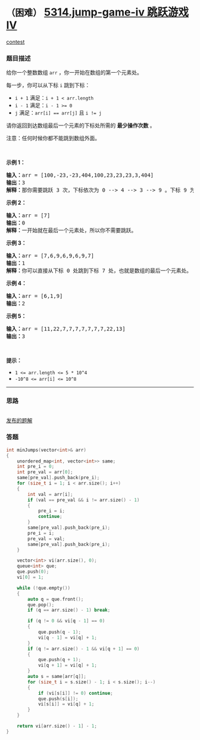 # `（困难）` [5314.jump-game-iv 跳跃游戏 IV](https://leetcode-cn.com/problems/jump-game-iv/)

[contest](https://leetcode-cn.com/contest/biweekly-contest-19/problems/jump-game-iv/)

### 题目描述
<p>给你一个整数数组&nbsp;<code>arr</code>&nbsp;，你一开始在数组的第一个元素处。</p>

<p>每一步，你可以从下标&nbsp;<code>i</code>&nbsp;跳到下标：</p>

<ul>
	<li><code>i + 1</code>&nbsp;满足：<code>i + 1 &lt; arr.length</code></li>
	<li><code>i - 1</code>&nbsp;满足：<code>i - 1 &gt;= 0</code></li>
	<li><code>j</code>&nbsp;满足：<code>arr[i] == arr[j]</code>&nbsp;且&nbsp;<code>i != j</code></li>
</ul>

<p>请你返回到达数组最后一个元素的下标处所需的&nbsp;<strong>最少操作次数</strong>&nbsp;。</p>

<p>注意：任何时候你都不能跳到数组外面。</p>

<p>&nbsp;</p>

<p><strong>示例 1：</strong></p>

<pre><strong>输入：</strong>arr = [100,-23,-23,404,100,23,23,23,3,404]
<strong>输出：</strong>3
<strong>解释：</strong>那你需要跳跃 3 次，下标依次为 0 --&gt; 4 --&gt; 3 --&gt; 9 。下标 9 为数组的最后一个元素的下标。
</pre>

<p><strong>示例 2：</strong></p>

<pre><strong>输入：</strong>arr = [7]
<strong>输出：</strong>0
<strong>解释：</strong>一开始就在最后一个元素处，所以你不需要跳跃。
</pre>

<p><strong>示例 3：</strong></p>

<pre><strong>输入：</strong>arr = [7,6,9,6,9,6,9,7]
<strong>输出：</strong>1
<strong>解释：</strong>你可以直接从下标 0 处跳到下标 7 处，也就是数组的最后一个元素处。
</pre>

<p><strong>示例 4：</strong></p>

<pre><strong>输入：</strong>arr = [6,1,9]
<strong>输出：</strong>2
</pre>

<p><strong>示例 5：</strong></p>

<pre><strong>输入：</strong>arr = [11,22,7,7,7,7,7,7,7,22,13]
<strong>输出：</strong>3
</pre>

<p>&nbsp;</p>

<p><strong>提示：</strong></p>

<ul>
	<li><code>1 &lt;= arr.length &lt;= 5 * 10^4</code></li>
	<li><code>-10^8 &lt;= arr[i] &lt;= 10^8</code></li>
</ul>



---
### 思路
```
```

[发布的题解](https://leetcode-cn.com/problems/jump-game-iv/solution/5314-by-ikaruga/)

### 答题
``` C++
int minJumps(vector<int>& arr) 
{
    unordered_map<int, vector<int>> same;
    int pre_i = 0;
    int pre_val = arr[0];
    same[pre_val].push_back(pre_i);
    for (size_t i = 1; i < arr.size(); i++)
    {
        int val = arr[i];
        if (val == pre_val && i != arr.size() - 1)
        {
            pre_i = i;
            continue;
        }
        same[pre_val].push_back(pre_i);
        pre_i = i;
        pre_val = val;
        same[pre_val].push_back(pre_i);
    }

    vector<int> vi(arr.size(), 0);
    queue<int> que;
    que.push(0);
    vi[0] = 1;

    while (!que.empty())
    {
        auto q = que.front();
        que.pop();
        if (q == arr.size() - 1) break;

        if (q != 0 && vi[q - 1] == 0)
        {
            que.push(q - 1);
            vi[q - 1] = vi[q] + 1;
        }
        if (q != arr.size() - 1 && vi[q + 1] == 0)
        {
            que.push(q + 1);
            vi[q + 1] = vi[q] + 1;
        }
        auto s = same[arr[q]];
        for (size_t i = s.size() - 1; i < s.size(); i--)
        {
            if (vi[s[i]] != 0) continue;
            que.push(s[i]);
            vi[s[i]] = vi[q] + 1;
        }
    }

    return vi[arr.size() - 1] - 1;
}
```




